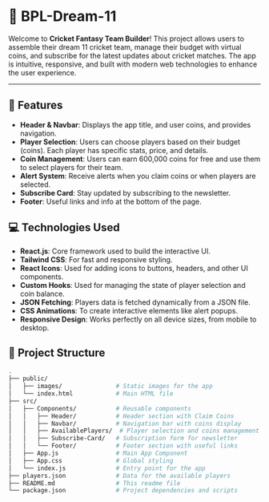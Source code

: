 # 🏏 BPL-Dream-11

Welcome to **Cricket Fantasy Team Builder**! This project allows users to assemble their dream 11 cricket team, manage their budget with virtual coins, and subscribe for the latest updates about cricket matches. The app is intuitive, responsive, and built with modern web technologies to enhance the user experience. 


---

## 🎯 Features

- **Header & Navbar**: Displays the app title, and user coins, and provides navigation.
- **Player Selection**: Users can choose players based on their budget (coins). Each player has specific stats, price, and details.
- **Coin Management**: Users can earn 600,000 coins for free and use them to select players for their team.
- **Alert System**: Receive alerts when you claim coins or when players are selected.
- **Subscribe Card**: Stay updated by subscribing to the newsletter.
- **Footer**: Useful links and info at the bottom of the page.

## 💻 Technologies Used

- **React.js**: Core framework used to build the interactive UI.
- **Tailwind CSS**: For fast and responsive styling.
- **React Icons**: Used for adding icons to buttons, headers, and other UI components.
- **Custom Hooks**: Used for managing the state of player selection and coin balance.
- **JSON Fetching**: Players data is fetched dynamically from a JSON file.
- **CSS Animations**: To create interactive elements like alert popups.
- **Responsive Design**: Works perfectly on all device sizes, from mobile to desktop.

## 📂 Project Structure

```bash
.
├── public/
│   ├── images/               # Static images for the app
│   └── index.html            # Main HTML file
├── src/
│   ├── Components/           # Reusable components
│   │   ├── Header/           # Header section with Claim Coins
│   │   ├── Navbar/           # Navigation bar with coins display
│   │   ├── AvailablePlayers/  # Player selection and coins management
│   │   ├── Subscribe-Card/   # Subscription form for newsletter
│   │   └── Footer/           # Footer section with useful links
│   ├── App.js                # Main App Component
│   ├── App.css               # Global styling
│   └── index.js              # Entry point for the app
├── players.json              # Data for the available players
├── README.md                 # This readme file
└── package.json              # Project dependencies and scripts
